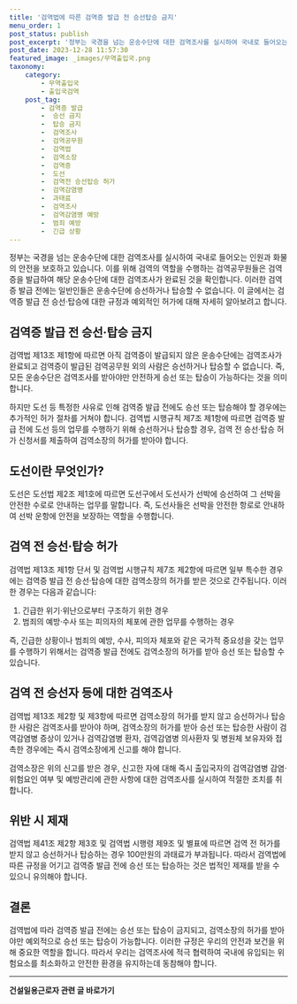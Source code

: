 ```yaml
---
title: '검역법에 따른 검역증 발급 전 승선탑승 금지'
menu_order: 1
post_status: publish
post_excerpt: '정부는 국경을 넘는 운송수단에 대한 검역조사를 실시하여 국내로 들어오는 인원과 화물의 안전을 보호하고 있습니다. 이를 위해 검역의 역할을 수행하는 검역공무원들은 검역증을 발급하여 해당 운송수단에 대한 검역조사가 완료된 것을 확인합니다. 이러한 검역증 발급 전에는 일반인들은 운송수단에 승선하거나 탑승할 수 없습니다. 이 글에서는 검역증 발급 전 승선 탑승에 대한 규정과 예외적인 허가에 대해 자세히 알아보려고 합니다.'
post_date: 2023-12-28 11:57:30
featured_image: _images/무역출입국.png
taxonomy:
    category:
        - 무역출입국
        - 출입국검역
    post_tag:
        - 검역증 발급
        -  승선 금지
        -  탑승 금지
        -  검역조사
        -  검역공무원
        -  검역법
        -  검역소장
        -  검역증
        -  도선
        -  검역전 승선탑승 허가
        -  검역감염병
        -  과태료
        -  검역조사
        -  검역감염병 예방
        -  범죄 예방
        -  긴급 상황
---
```



정부는 국경을 넘는 운송수단에 대한 검역조사를 실시하여 국내로 들어오는 인원과 화물의 안전을 보호하고 있습니다. 이를 위해 검역의 역할을 수행하는 검역공무원들은 검역증을 발급하여 해당 운송수단에 대한 검역조사가 완료된 것을 확인합니다. 이러한 검역증 발급 전에는 일반인들은 운송수단에 승선하거나 탑승할 수 없습니다. 이 글에서는 검역증 발급 전 승선·탑승에 대한 규정과 예외적인 허가에 대해 자세히 알아보려고 합니다.

## 검역증 발급 전 승선·탑승 금지

검역법 제13조 제1항에 따르면 아직 검역증이 발급되지 않은 운송수단에는 검역조사가 완료되고 검역증이 발급된 검역공무원 외의 사람은 승선하거나 탑승할 수 없습니다. 즉, 모든 운송수단은 검역조사를 받아야만 안전하게 승선 또는 탑승이 가능하다는 것을 의미합니다.

하지만 도선 등 특정한 사유로 인해 검역증 발급 전에도 승선 또는 탑승해야 할 경우에는 추가적인 허가 절차를 거쳐야 합니다. 검역법 시행규칙 제7조 제1항에 따르면 검역증 발급 전에 도선 등의 업무를 수행하기 위해 승선하거나 탑승할 경우, 검역 전 승선·탑승 허가 신청서를 제출하여 검역소장의 허가를 받아야 합니다.

## 도선이란 무엇인가?

도선은 도선법 제2조 제1호에 따르면 도선구에서 도선사가 선박에 승선하여 그 선박을 안전한 수로로 안내하는 업무를 말합니다. 즉, 도선사들은 선박을 안전한 항로로 안내하여 선박 운항에 안전을 보장하는 역할을 수행합니다.

## 검역 전 승선·탑승 허가

검역법 제13조 제1항 단서 및 검역법 시행규칙 제7조 제2항에 따르면 일부 특수한 경우에는 검역증 발급 전 승선·탑승에 대한 검역소장의 허가를 받은 것으로 간주됩니다. 이러한 경우는 다음과 같습니다:

1. 긴급한 위기·위난으로부터 구조하기 위한 경우
2. 범죄의 예방·수사 또는 피의자의 체포에 관한 업무를 수행하는 경우

즉, 긴급한 상황이나 범죄의 예방, 수사, 피의자 체포와 같은 국가적 중요성을 갖는 업무를 수행하기 위해서는 검역증 발급 전에도 검역소장의 허가를 받아 승선 또는 탑승할 수 있습니다.

## 검역 전 승선자 등에 대한 검역조사

검역법 제13조 제2항 및 제3항에 따르면 검역소장의 허가를 받지 않고 승선하거나 탑승한 사람은 검역조사를 받아야 하며, 검역소장의 허가를 받아 승선 또는 탑승한 사람이 검역감염병 증상이 있거나 검역감염병 환자, 검역감염병 의사환자 및 병원체 보유자와 접촉한 경우에는 즉시 검역소장에게 신고를 해야 합니다.

검역소장은 위의 신고를 받은 경우, 신고한 자에 대해 즉시 출입국자의 검역감염병 감염·위험요인 여부 및 예방관리에 관한 사항에 대한 검역조사를 실시하여 적절한 조치를 취합니다.

## 위반 시 제재

검역법 제41조 제2항 제3호 및 검역법 시행령 제9조 및 별표에 따르면 검역 전 허가를 받지 않고 승선하거나 탑승하는 경우 100만원의 과태료가 부과됩니다. 따라서 검역법에 따른 규정을 어기고 검역증 발급 전에 승선 또는 탑승하는 것은 법적인 제재를 받을 수 있으니 유의해야 합니다.

## 결론

검역법에 따라 검역증 발급 전에는 승선 또는 탑승이 금지되고, 검역소장의 허가를 받아야만 예외적으로 승선 또는 탑승이 가능합니다. 이러한 규정은 우리의 안전과 보건을 위해 중요한 역할을 합니다. 따라서 우리는 검역조사에 적극 협력하여 국내에 유입되는 위험요소를 최소화하고 안전한 환경을 유지하는데 동참해야 합니다.


<!-- wp:separator -->
<hr class="wp-block-separator has-alpha-channel-opacity"/>
<!-- /wp:separator -->

<!-- wp:group {"backgroundColor":"base","layout":{"type":"constrained"}} -->
<div class="wp-block-group has-base-background-color has-background"><!-- wp:paragraph {"align":"center","fontSize":"medium"} -->
<p class="has-text-align-center has-large-font-size"><strong>건설일용근로자 관련 글 바로가기</strong></p>
<!-- /wp:paragraph -->


<!-- wp:latest-posts
{"categories":[{"id":9606,"count":19,"description":"","link":"https://uknowlaw.com/category/%ea%b1%b4%ec%84%a4%ec%9d%bc%ec%9a%a9%ea%b7%bc%eb%a1%9c%ec%9e%90/","name":"건설일용근로자","slug":"건설일용근로자","taxonomy":"category","parent":0,"meta":[],"_links":{"self":[{"href":"https://uknowlaw.com/wp-json/wp/v2/categories/9606"}],"collection":[{"href":"https://uknowlaw.com/wp-json/wp/v2/categories"}],"about":[{"href":"https://uknowlaw.com/wp-json/wp/v2/taxonomies/category"}],"wp:post_type":[{"href":"https://uknowlaw.com/wp-json/wp/v2/posts?categories=9606"}],"curies":[{"name":"wp","href":"https://api.w.org/{rel}","templated":true}]}}],"postsToShow":100,"excerptLength":28,"postLayout":"grid","columns":2,"featuredImageAlign":"left","featuredImageSizeSlug":"large","fontSize":"small"} /--></div>
<!-- /wp:group -->